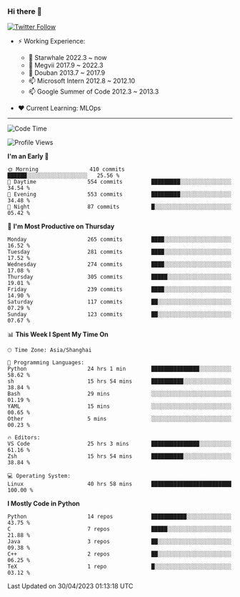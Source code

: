 ### Hi there 👋

[![Twitter Follow](https://img.shields.io/twitter/follow/tianweidut?style=social)](https://twitter.com/tianweidut)

- ⚡ Working Experience:
  - 🔭 Starwhale 2022.3 ~ now
  - 🌱 Megvii 2017.9 ~ 2022.3
  - 🌱 Douban 2013.7 ~ 2017.9
  - 📫 Microsoft Intern 2012.8 ~ 2012.10
  - 📫 Google Summer of Code 2012.3 ~ 2013.3

- ❤️ Current Learning: MLOps

---
<!--START_SECTION:waka-->
![Code Time](http://img.shields.io/badge/Code%20Time-3%2C998%20hrs%2030%20mins-blue)

![Profile Views](http://img.shields.io/badge/Profile%20Views-1-blue)

**I'm an Early 🐤** 

```text
🌞 Morning                410 commits         ██████░░░░░░░░░░░░░░░░░░░   25.56 % 
🌆 Daytime                554 commits         █████████░░░░░░░░░░░░░░░░   34.54 % 
🌃 Evening                553 commits         █████████░░░░░░░░░░░░░░░░   34.48 % 
🌙 Night                  87 commits          █░░░░░░░░░░░░░░░░░░░░░░░░   05.42 % 
```
📅 **I'm Most Productive on Thursday** 

```text
Monday                   265 commits         ████░░░░░░░░░░░░░░░░░░░░░   16.52 % 
Tuesday                  281 commits         ████░░░░░░░░░░░░░░░░░░░░░   17.52 % 
Wednesday                274 commits         ████░░░░░░░░░░░░░░░░░░░░░   17.08 % 
Thursday                 305 commits         █████░░░░░░░░░░░░░░░░░░░░   19.01 % 
Friday                   239 commits         ████░░░░░░░░░░░░░░░░░░░░░   14.90 % 
Saturday                 117 commits         ██░░░░░░░░░░░░░░░░░░░░░░░   07.29 % 
Sunday                   123 commits         ██░░░░░░░░░░░░░░░░░░░░░░░   07.67 % 
```


📊 **This Week I Spent My Time On** 

```text
🕑︎ Time Zone: Asia/Shanghai

💬 Programming Languages: 
Python                   24 hrs 1 min        ███████████████░░░░░░░░░░   58.62 % 
sh                       15 hrs 54 mins      ██████████░░░░░░░░░░░░░░░   38.84 % 
Bash                     29 mins             ░░░░░░░░░░░░░░░░░░░░░░░░░   01.19 % 
YAML                     15 mins             ░░░░░░░░░░░░░░░░░░░░░░░░░   00.65 % 
Other                    5 mins              ░░░░░░░░░░░░░░░░░░░░░░░░░   00.23 % 

🔥 Editors: 
VS Code                  25 hrs 3 mins       ███████████████░░░░░░░░░░   61.16 % 
Zsh                      15 hrs 54 mins      ██████████░░░░░░░░░░░░░░░   38.84 % 

💻 Operating System: 
Linux                    40 hrs 58 mins      █████████████████████████   100.00 % 
```

**I Mostly Code in Python** 

```text
Python                   14 repos            ███████████░░░░░░░░░░░░░░   43.75 % 
C                        7 repos             █████░░░░░░░░░░░░░░░░░░░░   21.88 % 
Java                     3 repos             ██░░░░░░░░░░░░░░░░░░░░░░░   09.38 % 
C++                      2 repos             ██░░░░░░░░░░░░░░░░░░░░░░░   06.25 % 
TeX                      1 repo              █░░░░░░░░░░░░░░░░░░░░░░░░   03.12 % 
```




 Last Updated on 30/04/2023 01:13:18 UTC
<!--END_SECTION:waka-->
